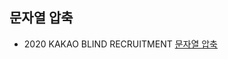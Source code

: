 ## 문자열 압축

- 2020 KAKAO BLIND RECRUITMENT [문자열 압축](https://programmers.co.kr/learn/courses/30/lessons/60057)